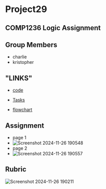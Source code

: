 # Project29
COMP1236 Logic Assignment 
-
Group Members
-
- charlie
- kristopher

"LINKS"
-
- [code](fullCode/bashCodeHere)

- [Tasks](Task)

- [flowchart](flowchart) 


Assignment
-
- page 1
- ![Screenshot 2024-11-26 190548](https://github.com/user-attachments/assets/e80f32b6-e690-49a7-b83d-cdb330202d94)
- page 2
- ![Screenshot 2024-11-26 190557](https://github.com/user-attachments/assets/1530cab1-31b5-4276-bb01-d4ef59ab6910)

Rubric
-
![Screenshot 2024-11-26 190211](https://github.com/user-attachments/assets/1675fc58-9665-4e69-9457-6d86484c42e6)
